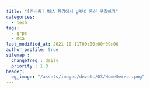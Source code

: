 ```yaml
---
title: "[준비중] MSA 환경에서 gRPC 통신 구축하기"
categories:
  - tech
tags:
  - grpc
  - msa
last_modified_at: 2021-10-11T00:00:00+09:00
author_profile: true
sitemap :
  changefreq : daily
  priority : 1.0
header:
  og_image: "/assets/images/devetc/03/HomeServer.png"
---
```

